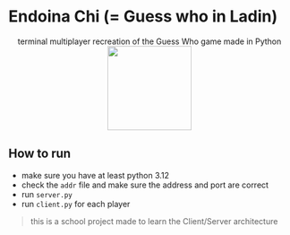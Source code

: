 # Endoina Chi (= Guess who in Ladin)

<p align="center" width="100%">
  terminal multiplayer recreation of the Guess Who game made in Python
  <br>
  <img src="https://github.com/Tesohh/endoinachi/assets/45905658/ff6bdd68-5519-4f1a-8659-0e5a5ada4e89" width="150">
</p>

## How to run
* make sure you have at least python 3.12
* check the `addr` file and make sure the address and port are correct
* run `server.py`
* run `client.py` for each player

> this is a school project made to learn the Client/Server architecture
